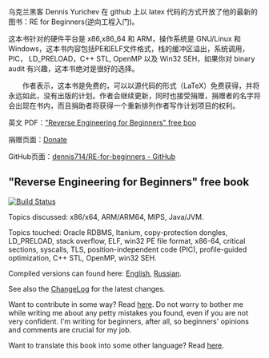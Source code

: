 乌克兰黑客 Dennis Yurichev 在 github 上以 latex 代码的方式开放了他的最新的图书：RE for Beginners(逆向工程入门)。

这本书针对的硬件平台是 x86,x86_64 和 ARM，操作系统是 GNU/Linux 和Windows，这本书内容包括PE和ELF文件格式，栈的缓冲区溢出，系统调用，PIC， LD_PRELOAD，C++ STL, OpenMP 以及 Win32 SEH，如果你对 binary audit 有兴趣，这本书绝对是很好的选择。

　　作者表示，这本书是免费的，可以以源代码的形式（LaTeX）免费获得，并将永远如此，没有出版的计划。作者会继续更新，同时也接受捐赠，捐赠者的名字将会出现在书内，而且捐助者将获得一个重新排列作者写作计划项目的权利。


英文 PDF：["Reverse Engineering for Beginners" free boo](http://yurichev.com/RE-book.html)

捐赠页面：[Donate](http://yurichev.com/donate.html)

GitHub页面：[dennis714/RE-for-beginners - GitHub](http://github.com/dennis714/RE-for-beginners)


"Reverse Engineering for Beginners" free book
---------------------------------------------

[![Build Status](https://travis-ci.org/dennis714/RE-for-beginners.svg?branch=master)](https://travis-ci.org/dennis714/RE-for-beginners)

Topics discussed: x86/x64, ARM/ARM64, MIPS, Java/JVM.

Topics touched: Oracle RDBMS, Itanium, copy-protection dongles, LD_PRELOAD,
stack overflow, ELF, win32 PE file format, x86-64, critical sections, syscalls, 
TLS, position-independent code (PIC), profile-guided optimization, C++ STL, OpenMP, win32 SEH.

Compiled versions can found here:
[English](http://beginners.re/Reverse_Engineering_for_Beginners-en.pdf),
[Russian](http://beginners.re/Reverse_Engineering_for_Beginners-ru.pdf).

See also the [ChangeLog](https://github.com/dennis714/RE-for-beginners/blob/master/ChangeLog) for the latest changes.

Want to contribute in some way? Read [here](https://github.com/dennis714/RE-for-beginners/blob/master/CONTRIBUTING.md).
Do not worry to bother me while writing me about any petty mistakes you found, even if you are not very confident.
I'm writing for beginners, after all, so beginners' opinions and comments are crucial for my job.

Want to translate this book into some other language? Read [here](https://github.com/dennis714/RE-for-beginners/blob/master/Translation.md).
